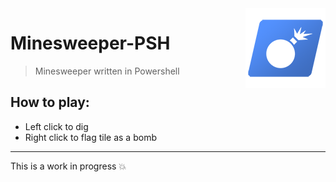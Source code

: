 <img src="images/Minesweeper-PSH_icon.png" align="right" />

# Minesweeper-PSH
> Minesweeper written in Powershell

## How to play:
* Left click to dig
* Right click to flag tile as a bomb

---

This is a work in progress 💥

